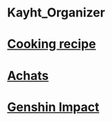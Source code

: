 # Kayht_Organizer

# [Cooking recipe](https://kayht.github.io/Kayht_Organizer/Cooking/Main)

# [Achats](https://kayht.github.io/Kayht_Organizer/Achats/Main)

# [Genshin Impact](https://kayht.github.io/Kayht_Organizer/Genshin_Impact/Main)
